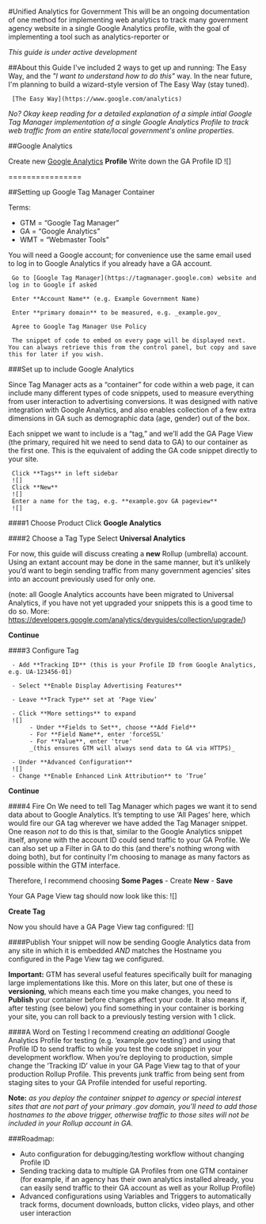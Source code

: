 #Unified Analytics for Government
This will be an ongoing documentation of one method for implementing web analytics to track many government agency website in a single Google Analytics profile, with the goal of implementing a tool such as analytics-reporter or 

_This guide is under active development_

##About this Guide
I've included 2 ways to get up and running: The Easy Way, and the _"I want to understand how to do this"_ way. In the near future, I'm planning to build a wizard-style version of The Easy Way (stay tuned).

     [The Easy Way](https://www.google.com/analytics)

_No? Okay keep reading for a detailed explanation of a simple intial Google Tag Manager implementation of a single Google Analytics Profile to track web traffic from an entire state/local government's online properties._


##Google Analytics

Create new [Google Analytics](https://www.google.com/analytics) **Profile**
Write down the GA Profile ID
![]

================

##Setting up Google Tag Manager Container

Terms:
- GTM = “Google Tag Manager”
- GA = “Google Analytics”
- WMT = “Webmaster Tools”

You will need a Google account; for convenience use the same email used to log in to Google Analytics if you already have a GA account.

     Go to [Google Tag Manager](https://tagmanager.google.com) website and log in to Google if asked

     Enter **Account Name** (e.g. Example Government Name)

     Enter **primary domain** to be measured, e.g. _example.gov_

     Agree to Google Tag Manager Use Policy

     The snippet of code to embed on every page will be displayed next. You can always retrieve this from the control panel, but copy and save this for later if you wish.

###Set up to include Google Analytics

Since Tag Manager acts as a “container” for code within a web page, it can include many different types of code snippets, used to measure everything from user interaction to advertising conversions. It was designed with native integration with Google Analytics, and also enables collection of a few extra dimensions in GA such as demographic data (age, gender) out of the box.

Each snippet we want to include is a “tag,” and we’ll add the GA Page View (the primary, required hit we need to send data to GA) to our container as the first one. This is the equivalent of adding the GA code snippet directly to your site.

     Click **Tags** in left sidebar
     ![]
     Click **New**
     ![]
     Enter a name for the tag, e.g. **example.gov GA pageview**
     ![]

####1 Choose Product
     Click **Google Analytics**

####2 Choose a Tag Type
     Select **Universal Analytics**

For now, this guide will discuss creating a **new** Rollup (umbrella) account. Using an extant account may be done in the same manner, but it’s unlikely you’d want to begin sending traffic from many government agencies’ sites into an account previously used for only one.

(note: all Google Analytics accounts have been migrated to Universal Analytics, if you have not yet upgraded your snippets this is a good time to do so. More: https://developers.google.com/analytics/devguides/collection/upgrade/)

**Continue**

####3 Configure Tag

     - Add **Tracking ID** (this is your Profile ID from Google Analytics, e.g. UA-123456-01)

     - Select **Enable Display Advertising Features**

     - Leave **Track Type** set at ‘Page View’

     - Click **More settings** to expand
     ![]
          - Under **Fields to Set**, choose **Add Field**
          - For **Field Name**, enter 'forceSSL' 
          - For **Value**, enter 'true'
          _(this ensures GTM will always send data to GA via HTTPS)_

     - Under **Advanced Configuration**
     ![]
     - Change **Enable Enhanced Link Attribution** to ‘True’

**Continue**

####4 Fire On
We need to tell Tag Manager which pages we want it to send data about to Google Analytics. It’s tempting to use ‘All Pages’ here, which would fire our GA tag wherever we have added the Tag Manager snippet. One reason *not* to do this is that, similar to the Google Analytics snippet itself, anyone with the account ID could send traffic to your GA Profile. We can also set up a Filter in GA to do this (and there's nothing wrong with doing both), but for continuity I'm choosing to manage as many factors as possible within the GTM interface.

Therefore, I recommend choosing **Some Pages**
     - Create **New**
     - **Save**

Your GA Page View tag should now look like this:
![]

**Create Tag**

Now you should have a GA Page View tag configured:
![]

####Publish
Your snippet will now be sending Google Analytics data from any site in which it is embedded _AND_ matches the Hostname you configured in the Page View tag we configured.

**Important:** 
GTM has several useful features specifically built for managing large implementations like this. More on this later, but one of these is **versioning**, which means each time you make changes, you need to **Publish** your container before changes affect your code. It also means if, after testing (see below) you find something in your container is borking your site, you can roll back to a previously testing version with 1 click.

####A Word on Testing
I recommend creating _an additional_ Google Analytics Profile for testing (e.g. ‘example.gov testing’) and using that Profile ID to send traffic to while you test the code snippet in your development workflow. When you’re deploying to production, simple change the ‘Tracking ID’ value in your GA Page View tag to that of your production Rollup Profile. This prevents junk traffic from being sent from staging sites to your GA Profile intended for useful reporting.

**Note:** _as you deploy the container snippet to agency or special interest sites that are not part of your primary .gov domain, you’ll need to add those hostnames to the above trigger, otherwise traffic to those sites will not be included in your Rollup account in GA._


###Roadmap:
- Auto configuration for debugging/testing workflow without changing Profile ID
- Sending tracking data to multiple GA Profiles from one GTM container (for example, if an agency has their own analytics installed already, you can easily send traffic to their GA account as well as your Rollup Profile)
- Advanced configurations using Variables and Triggers to automatically track forms, document downloads, button clicks, video plays, and other user interaction


